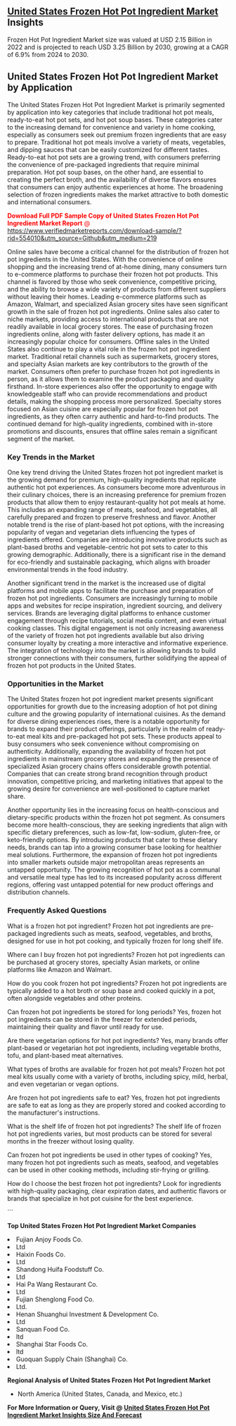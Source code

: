 <h2><a href="https://www.verifiedmarketreports.com/download-sample/?rid=554010&amp;utm_source=Github&amp;utm_medium=219" target="_blank">United States Frozen Hot Pot Ingredient Market</a> Insights</h2><p>Frozen Hot Pot Ingredient Market size was valued at USD 2.15 Billion in 2022 and is projected to reach USD 3.25 Billion by 2030, growing at a CAGR of 6.9% from 2024 to 2030.</p><p> <h2>United States Frozen Hot Pot Ingredient Market by Application</h2> <p>The United States Frozen Hot Pot Ingredient Market is primarily segmented by application into key categories that include traditional hot pot meals, ready-to-eat hot pot sets, and hot pot soup bases. These categories cater to the increasing demand for convenience and variety in home cooking, especially as consumers seek out premium frozen ingredients that are easy to prepare. Traditional hot pot meals involve a variety of meats, vegetables, and dipping sauces that can be easily customized for different tastes. Ready-to-eat hot pot sets are a growing trend, with consumers preferring the convenience of pre-packaged ingredients that require minimal preparation. Hot pot soup bases, on the other hand, are essential to creating the perfect broth, and the availability of diverse flavors ensures that consumers can enjoy authentic experiences at home. The broadening selection of frozen ingredients makes the market attractive to both domestic and international consumers. <p><span class=""><span style="color: #ff0000;"><strong>Download Full PDF Sample Copy of United States Frozen Hot Pot Ingredient Market Report</strong> @ </span><a href="https://www.verifiedmarketreports.com/download-sample/?rid=554010&amp;utm_source=Github&amp;utm_medium=219" target="_blank">https://www.verifiedmarketreports.com/download-sample/?rid=554010&amp;utm_source=Github&amp;utm_medium=219</a></span></p></p> <p>Online sales have become a critical channel for the distribution of frozen hot pot ingredients in the United States. With the convenience of online shopping and the increasing trend of at-home dining, many consumers turn to e-commerce platforms to purchase their frozen hot pot products. This channel is favored by those who seek convenience, competitive pricing, and the ability to browse a wide variety of products from different suppliers without leaving their homes. Leading e-commerce platforms such as Amazon, Walmart, and specialized Asian grocery sites have seen significant growth in the sale of frozen hot pot ingredients. Online sales also cater to niche markets, providing access to international products that are not readily available in local grocery stores. The ease of purchasing frozen ingredients online, along with faster delivery options, has made it an increasingly popular choice for consumers. Offline sales in the United States also continue to play a vital role in the frozen hot pot ingredient market. Traditional retail channels such as supermarkets, grocery stores, and specialty Asian markets are key contributors to the growth of the market. Consumers often prefer to purchase frozen hot pot ingredients in person, as it allows them to examine the product packaging and quality firsthand. In-store experiences also offer the opportunity to engage with knowledgeable staff who can provide recommendations and product details, making the shopping process more personalized. Specialty stores focused on Asian cuisine are especially popular for frozen hot pot ingredients, as they often carry authentic and hard-to-find products. The continued demand for high-quality ingredients, combined with in-store promotions and discounts, ensures that offline sales remain a significant segment of the market. <h3>Key Trends in the Market</h3> <p>One key trend driving the United States frozen hot pot ingredient market is the growing demand for premium, high-quality ingredients that replicate authentic hot pot experiences. As consumers become more adventurous in their culinary choices, there is an increasing preference for premium frozen products that allow them to enjoy restaurant-quality hot pot meals at home. This includes an expanding range of meats, seafood, and vegetables, all carefully prepared and frozen to preserve freshness and flavor. Another notable trend is the rise of plant-based hot pot options, with the increasing popularity of vegan and vegetarian diets influencing the types of ingredients offered. Companies are introducing innovative products such as plant-based broths and vegetable-centric hot pot sets to cater to this growing demographic. Additionally, there is a significant rise in the demand for eco-friendly and sustainable packaging, which aligns with broader environmental trends in the food industry. <p>Another significant trend in the market is the increased use of digital platforms and mobile apps to facilitate the purchase and preparation of frozen hot pot ingredients. Consumers are increasingly turning to mobile apps and websites for recipe inspiration, ingredient sourcing, and delivery services. Brands are leveraging digital platforms to enhance customer engagement through recipe tutorials, social media content, and even virtual cooking classes. This digital engagement is not only increasing awareness of the variety of frozen hot pot ingredients available but also driving consumer loyalty by creating a more interactive and informative experience. The integration of technology into the market is allowing brands to build stronger connections with their consumers, further solidifying the appeal of frozen hot pot products in the United States. <h3>Opportunities in the Market</h3> <p>The United States frozen hot pot ingredient market presents significant opportunities for growth due to the increasing adoption of hot pot dining culture and the growing popularity of international cuisines. As the demand for diverse dining experiences rises, there is a notable opportunity for brands to expand their product offerings, particularly in the realm of ready-to-eat meal kits and pre-packaged hot pot sets. These products appeal to busy consumers who seek convenience without compromising on authenticity. Additionally, expanding the availability of frozen hot pot ingredients in mainstream grocery stores and expanding the presence of specialized Asian grocery chains offers considerable growth potential. Companies that can create strong brand recognition through product innovation, competitive pricing, and marketing initiatives that appeal to the growing desire for convenience are well-positioned to capture market share. <p>Another opportunity lies in the increasing focus on health-conscious and dietary-specific products within the frozen hot pot segment. As consumers become more health-conscious, they are seeking ingredients that align with specific dietary preferences, such as low-fat, low-sodium, gluten-free, or keto-friendly options. By introducing products that cater to these dietary needs, brands can tap into a growing consumer base looking for healthier meal solutions. Furthermore, the expansion of frozen hot pot ingredients into smaller markets outside major metropolitan areas represents an untapped opportunity. The growing recognition of hot pot as a communal and versatile meal type has led to its increased popularity across different regions, offering vast untapped potential for new product offerings and distribution channels. <h3>Frequently Asked Questions</h3> <p>What is a frozen hot pot ingredient? Frozen hot pot ingredients are pre-packaged ingredients such as meats, seafood, vegetables, and broths, designed for use in hot pot cooking, and typically frozen for long shelf life.</p> <p>Where can I buy frozen hot pot ingredients? Frozen hot pot ingredients can be purchased at grocery stores, specialty Asian markets, or online platforms like Amazon and Walmart.</p> <p>How do you cook frozen hot pot ingredients? Frozen hot pot ingredients are typically added to a hot broth or soup base and cooked quickly in a pot, often alongside vegetables and other proteins.</p> <p>Can frozen hot pot ingredients be stored for long periods? Yes, frozen hot pot ingredients can be stored in the freezer for extended periods, maintaining their quality and flavor until ready for use.</p> <p>Are there vegetarian options for hot pot ingredients? Yes, many brands offer plant-based or vegetarian hot pot ingredients, including vegetable broths, tofu, and plant-based meat alternatives.</p> <p>What types of broths are available for frozen hot pot meals? Frozen hot pot meal kits usually come with a variety of broths, including spicy, mild, herbal, and even vegetarian or vegan options.</p> <p>Are frozen hot pot ingredients safe to eat? Yes, frozen hot pot ingredients are safe to eat as long as they are properly stored and cooked according to the manufacturer's instructions.</p> <p>What is the shelf life of frozen hot pot ingredients? The shelf life of frozen hot pot ingredients varies, but most products can be stored for several months in the freezer without losing quality.</p> <p>Can frozen hot pot ingredients be used in other types of cooking? Yes, many frozen hot pot ingredients such as meats, seafood, and vegetables can be used in other cooking methods, including stir-frying or grilling.</p> <p>How do I choose the best frozen hot pot ingredients? Look for ingredients with high-quality packaging, clear expiration dates, and authentic flavors or brands that specialize in hot pot cuisine for the best experience.</p> ```</p><p><strong>Top United States Frozen Hot Pot Ingredient Market Companies</strong></p><div data-test-id=""><p><li>Fujian Anjoy Foods Co.</li><li>Ltd</li><li> Haixin Foods Co.</li><li>Ltd</li><li> Shandong Huifa Foodstuff Co.</li><li>Ltd</li><li> Hai Pa Wang Restaurant Co.</li><li> Ltd</li><li> Fujian Shenglong Food Co.</li><li> Ltd.</li><li> Henan Shuanghui Investment & Development Co.</li><li>Ltd</li><li> Sanquan Food Co.</li><li>ltd</li><li> Shanghai Star Foods Co.</li><li>ltd</li><li> Guoquan Supply Chain (Shanghai) Co.</li><li> Ltd.</li></p><div><strong>Regional Analysis of&nbsp;United States Frozen Hot Pot Ingredient Market</strong></div><ul><li dir="ltr"><p dir="ltr">North America&nbsp;(United States, Canada, and Mexico, etc.)</p></li></ul><p><strong>For More Information or Query, Visit @&nbsp;</strong><strong><a href="https://www.verifiedmarketreports.com/product/frozen-hot-pot-ingredient-market/?utm_source=Github&amp;utm_medium=219" target="_blank">United States Frozen Hot Pot Ingredient Market Insights Size And Forecast</a></strong></p></div>

